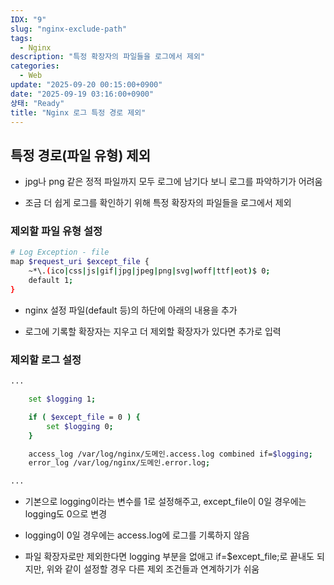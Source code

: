 ```yaml
---
IDX: "9"
slug: "nginx-exclude-path"
tags:
  - Nginx
description: "특정 확장자의 파일들을 로그에서 제외"
categories:
  - Web
update: "2025-09-20 00:15:00+0900"
date: "2025-09-19 03:16:00+0900"
상태: "Ready"
title: "Nginx 로그 특정 경로 제외"
---
```

## 특정 경로(파일 유형) 제외

- jpg나 png 같은 정적 파일까지 모두 로그에 남기다 보니 로그를 파악하기가 어려움

- 조금 더 쉽게 로그를 확인하기 위해 특정 확장자의 파일들을 로그에서 제외

### 제외할 파일 유형 설정

```bash
# Log Exception - file
map $request_uri $except_file {
    ~*\.(ico|css|js|gif|jpg|jpeg|png|svg|woff|ttf|eot)$ 0;
    default 1;
}
```

- nginx 설정 파일(default 등)의 하단에 아래의 내용을 추가

- 로그에 기록할 확장자는 지우고 더 제외할 확장자가 있다면 추가로 입력

### 제외할 로그 설정

```bash
...

    set $logging 1;

    if ( $except_file = 0 ) {
    	set $logging 0;
    }

    access_log /var/log/nginx/도메인.access.log combined if=$logging;
    error_log /var/log/nginx/도메인.error.log;

...
```

- 기본으로 logging이라는 변수를 1로 설정해주고, except\_file이 0일 경우에는 logging도 0으로 변경

- logging이 0일 경우에는 access.log에 로그를 기록하지 않음

- 파일 확장자로만 제외한다면 logging 부분을 없애고 if=$except\_file;로 끝내도 되지만, 위와 같이 설정할 경우 다른 제외 조건들과 연계하기가 쉬움

